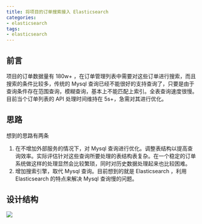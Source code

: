 ```yaml
---
title: 将项目的订单搜索接入 Elasticsearch
categories:
- elasticsearch
tags:
- elasticsearch
---
```


## 前言

项目的订单数据量有 180w+ ，在订单管理列表中需要对这些订单进行搜索，而且搜索的条件比较多，传统的 Mysql 查询已经不能很好的支持查询了，只要是由于查询条件存在范围查询，模糊查询，基本上不能匹配上索引。全表查询速度很慢。目前当个订单列表的 API 处理时间维持在 5s+，急需对其进行优化。

## 思路

想到的思路有两条
1. 在不增加外部服务的情况下，对 Mysql 查询进行优化。调整表结构以提高查询效率。实际评估针对这些查询所要处理的表结构表复杂。在一个稳定的订单系统做这样的处理显然会比较繁琐，同时对历史数据处理起来也比较困难。
2. 增加搜索引擎，取代 Mysql 查询。目前想到的就是 Elasticsearch ，利用 Elasticsearch 的特点来解决 Mysql 查询慢的问题。


## 设计结构
![](订单系统.png)
